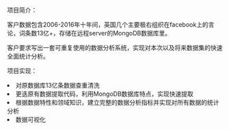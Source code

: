 项目简介：

客户数据包含2006-2016年十年间，英国几个主要极右组织在facebook上的言论，词条数13亿+，存储在远程server的MongoDB数据库里。

客户要求写出一套可重复使用的数据分析系统，实现对本次以及将来数据集的快速全面统计分析。

项目实现：</br>
<li> 对原数据库13亿条数据查重清洗 </li>
<li> 更迭原有数据提取代码，利用MongoDB数据库特点，实现快速提取 </li>
<li> 根据数据特性和领域知识，建立完整的数据分析指标并实现对所有数据的统计分析 </li>
<li> 数据可视化 </li>
